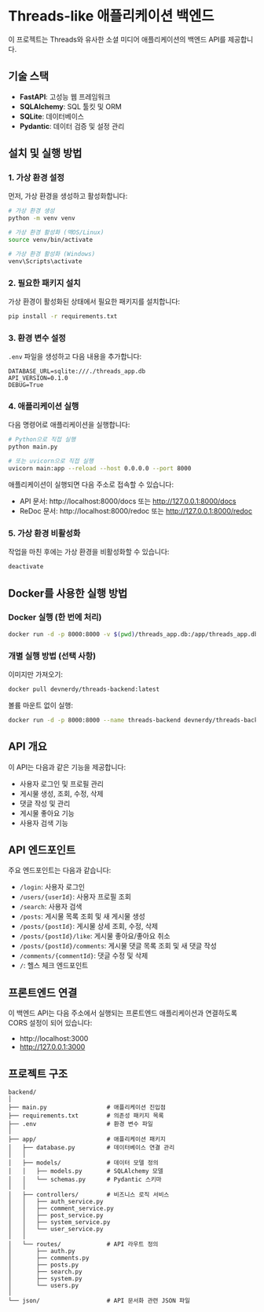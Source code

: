 # Threads-like 애플리케이션 백엔드

이 프로젝트는 Threads와 유사한 소셜 미디어 애플리케이션의 백엔드 API를 제공합니다.

## 기술 스택

- **FastAPI**: 고성능 웹 프레임워크
- **SQLAlchemy**: SQL 툴킷 및 ORM
- **SQLite**: 데이터베이스
- **Pydantic**: 데이터 검증 및 설정 관리

## 설치 및 실행 방법

### 1. 가상 환경 설정

먼저, 가상 환경을 생성하고 활성화합니다:

```bash
# 가상 환경 생성
python -m venv venv

# 가상 환경 활성화 (맥OS/Linux)
source venv/bin/activate

# 가상 환경 활성화 (Windows)
venv\Scripts\activate
```

### 2. 필요한 패키지 설치

가상 환경이 활성화된 상태에서 필요한 패키지를 설치합니다:

```bash
pip install -r requirements.txt
```

### 3. 환경 변수 설정

`.env` 파일을 생성하고 다음 내용을 추가합니다:

```plaintext
DATABASE_URL=sqlite:///./threads_app.db
API_VERSION=0.1.0
DEBUG=True
```

### 4. 애플리케이션 실행

다음 명령어로 애플리케이션을 실행합니다:

```bash
# Python으로 직접 실행
python main.py

# 또는 uvicorn으로 직접 실행
uvicorn main:app --reload --host 0.0.0.0 --port 8000
```

애플리케이션이 실행되면 다음 주소로 접속할 수 있습니다:

- API 문서: http://localhost:8000/docs 또는 http://127.0.0.1:8000/docs
- ReDoc 문서: http://localhost:8000/redoc 또는 http://127.0.0.1:8000/redoc

### 5. 가상 환경 비활성화

작업을 마친 후에는 가상 환경을 비활성화할 수 있습니다:

```bash
deactivate
```

## Docker를 사용한 실행 방법

### Docker 실행 (한 번에 처리)

```bash
docker run -d -p 8000:8000 -v $(pwd)/threads_app.db:/app/threads_app.db --name threads-backend devnerdy/threads-backend:latest
```

### 개별 실행 방법 (선택 사항)

이미지만 가져오기:

```bash
docker pull devnerdy/threads-backend:latest
```

볼륨 마운트 없이 실행:

```bash
docker run -d -p 8000:8000 --name threads-backend devnerdy/threads-backend:latest
```

## API 개요

이 API는 다음과 같은 기능을 제공합니다:

- 사용자 로그인 및 프로필 관리
- 게시물 생성, 조회, 수정, 삭제
- 댓글 작성 및 관리
- 게시물 좋아요 기능
- 사용자 검색 기능

## API 엔드포인트

주요 엔드포인트는 다음과 같습니다:

- `/login`: 사용자 로그인
- `/users/{userId}`: 사용자 프로필 조회
- `/search`: 사용자 검색
- `/posts`: 게시물 목록 조회 및 새 게시물 생성
- `/posts/{postId}`: 게시물 상세 조회, 수정, 삭제
- `/posts/{postId}/like`: 게시물 좋아요/좋아요 취소
- `/posts/{postId}/comments`: 게시물 댓글 목록 조회 및 새 댓글 작성
- `/comments/{commentId}`: 댓글 수정 및 삭제
- `/`: 헬스 체크 엔드포인트

## 프론트엔드 연결

이 백엔드 API는 다음 주소에서 실행되는 프론트엔드 애플리케이션과 연결하도록 CORS 설정이 되어 있습니다:

- http://localhost:3000
- http://127.0.0.1:3000

## 프로젝트 구조

```
backend/
│
├── main.py                 # 애플리케이션 진입점
├── requirements.txt        # 의존성 패키지 목록
├── .env                    # 환경 변수 파일
│
├── app/                    # 애플리케이션 패키지
│   ├── database.py         # 데이터베이스 연결 관리
│   │
│   ├── models/             # 데이터 모델 정의
│   │   ├── models.py       # SQLAlchemy 모델
│   │   └── schemas.py      # Pydantic 스키마
│   │
│   ├── controllers/        # 비즈니스 로직 서비스
│   │   ├── auth_service.py
│   │   ├── comment_service.py
│   │   ├── post_service.py
│   │   ├── system_service.py
│   │   └── user_service.py
│   │
│   └── routes/             # API 라우트 정의
│       ├── auth.py
│       ├── comments.py
│       ├── posts.py
│       ├── search.py
│       ├── system.py
│       └── users.py
│
└── json/                   # API 문서화 관련 JSON 파일
```
